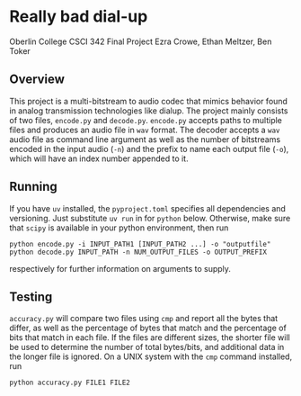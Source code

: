 # Really bad dial-up

Oberlin College CSCI 342 Final Project
Ezra Crowe, Ethan Meltzer, Ben Toker

## Overview

This project is a multi-bitstream to audio codec that mimics behavior found in
analog transmission technologies like dialup.
The project mainly consists of two files, `encode.py` and `decode.py`.
`encode.py` accepts paths to multiple files and produces an audio file in `wav`
format. The decoder accepts a `wav` audio file as command line argument as well
as the number of bitstreams encoded in the input audio (`-n`) and the prefix
to name each output file (`-o`), which will have an index number appended to it.

## Running

If you have `uv` installed, the `pyproject.toml` specifies all dependencies and
versioning. Just substitute `uv run` in for `python` below.
Otherwise, make sure that `scipy` is available in your python environment, then
run

```
python encode.py -i INPUT_PATH1 [INPUT_PATH2 ...] -o "outputfile"
python decode.py INPUT_PATH -n NUM_OUTPUT_FILES -o OUTPUT_PREFIX
```

respectively for further information on arguments to supply.


## Testing

`accuracy.py` will compare two files using `cmp` and report all the bytes that
differ, as well as the percentage of bytes that match and the percentage of
bits that match in each file. If the files are different sizes, the shorter
file will be used to determine the number of total bytes/bits, and additional
data in the longer file is ignored. On a UNIX system with the `cmp` command
installed, run

```
python accuracy.py FILE1 FILE2
```
